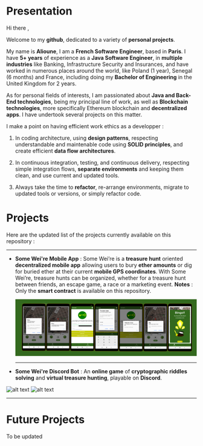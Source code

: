 # Presentation

Hi there , 

Welcome to my **github**, dedicated to a variety of **personal projects**.

My name is **Alioune**, I am a **French Software Engineer**, based in **Paris**. I have **5+ years** of experience as a **Java Software Engineer**, in **multiple industries**
like Banking, Infrastructure Security and Insurances, and have worked in numerous places around the world, like Poland (1 year), Senegal (6 months) and France, including doing my **Bachelor of Engineering** in the United Kingdom for 2 years.

As for personal fields of interests, I am passionated about **Java and Back-End technologies**, being my principal line of work, as well as **Blockchain technologies**,
more specifically Ethereum blockchain and **decentralized apps**. I have undertook several projects on this matter. 

I make a point on having efficient work ethics as a developper : 

1. In coding architecture, using **design patterns**, respecting understandable and maintenable code using **SOLID principles**, and create efficient **data flow architectures**.

2. In continuous integration, testing, and continuous delivery, respecting simple integration flows, **separate environments** and keeping them clean, and use current 
and updated tools.

3. Always take the time to **refactor**, re-arrange environments, migrate to updated tools or versions, or simply refactor code. 

# Projects

Here are the updated list of the projects currently available on this repository : 

***

* **Some Wei're Mobile App** : Some Wei’re is a **treasure hunt** oriented **decentralized mobile app** allowing users to bury **ether amounts**
or dig for buried ether at their current **mobile GPS coordinates**. With Some Wei’re, treasure hunts can be
organized, whether for a treasure hunt between friends, an escape game, a race or a marketing event.
  **Notes** : Only the **smart contract** is available on this repository.
  
  ![alt text]( https://github.com/SomeWeire/SomeWeireContracts/blob/master/image500.png "Some Wei're Mobile App")
  
  ***
  
 * **Some Wei're Discord Bot** : An **online game** of **cryptographic riddles solving** and **virtual treasure hunting**, playable on **Discord**. 
 
 ![alt text](https://cdn.trictrac.net/documents/formats/enlargement/documents/originals/7f/32/3664e2a3bb6f4da5dfe85785a5113615fd7ad69d264da942c3bb97c0eabe.png "Some Wei're Bot 1")
 ![alt text](https://cdn1.trictrac.net/documents/formats/enlargement/documents/originals/72/1d/af0cc058c84fcc346dbfba2bb0418ecaf793eee715021588167b31eaaf39.png "Some Wei're Bot 2")
 
 ***
 
 # Future Projects
 
 To be updated
 
 
